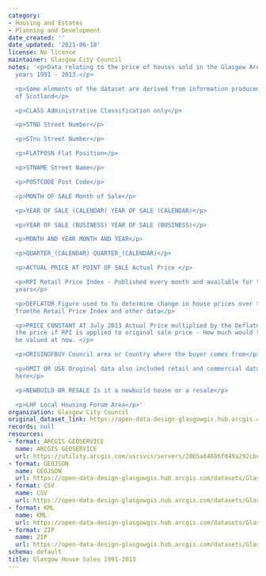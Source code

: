 ```yaml
---
category:
- Housing and Estates
- Planning and Development
date_created: ''
date_updated: '2021-06-18'
license: No licence
maintainer: Glasgow City Council
notes: '<p>Data relating to the price of houses sold in the Glasgow Area from the
  years 1991 - 2013.</p>

  <p>Some elements of the dataset are derived from information produced by Registers
  of Scotland</p>

  <p>CLASS Administrative Classification only</p>

  <p>STNO Street Number</p>

  <p>STnu Street Number</p>

  <p>FLATPOSN Flat Position</p>

  <p>STNAME Street Name</p>

  <p>POSTCODE Post Code</p>

  <p>MONTH OF SALE Month of Sale</p>

  <p>YEAR OF SALE (CALENDAR) YEAR OF SALE (CALENDAR)</p>

  <p>YEAR OF SALE (BUSINESS) YEAR OF SALE (BUSINESS)</p>

  <p>MONTH AND YEAR MONTH AND YEAR</p>

  <p>QUARTER_(CALENDAR) QUARTER_(CALENDAR)</p>

  <p>ACTUAL PRICE AT POINT OF SALE Actual Price </p>

  <p>RPI Retail Price Index - Published every month and available for the last 20
  years</p>

  <p>DEFLATOR Figure used to to determine change in house prices over time - calculated
  fromthe Retail Price Index and other data</p>

  <p>PRICE CONSTANT AT July 2013 Actual Price multiplied by the Deflator. This is
  the price if RPI is applied to original sale price - How much would the property
  be valued at now. </p>

  <p>ORIGINOFBUY Council area or Country where the buyer comes from</p>

  <p>OMIT OR USE Oroginal data also included retail and commercial data. - Not reproduced
  here</p>

  <p>NEWBUILD OR RESALE Is it a newbuild house or a resale</p>

  <p>LHF Local Housing Forum Area</p>'
organization: Glasgow City Council
original_dataset_link: https://open-data-design-glasgowgis.hub.arcgis.com/maps/GlasgowGIS::glasgow-house-sales-1991-2013-1
records: null
resources:
- format: ARCGIS GEOSERVICE
  name: ARCGIS GEOSERVICE
  url: https://utility.arcgis.com/usrsvcs/servers/28b5a84886f049a292cbc19460da9194/rest/services/OPEN_DATA/House_sales/MapServer/0
- format: GEOJSON
  name: GEOJSON
  url: https://open-data-design-glasgowgis.hub.arcgis.com/datasets/GlasgowGIS::glasgow-house-sales-1991-2013-1.geojson?outSR=%7B%22latestWkid%22%3A27700%2C%22wkid%22%3A27700%7D
- format: CSV
  name: CSV
  url: https://open-data-design-glasgowgis.hub.arcgis.com/datasets/GlasgowGIS::glasgow-house-sales-1991-2013-1.csv?outSR=%7B%22latestWkid%22%3A27700%2C%22wkid%22%3A27700%7D
- format: KML
  name: KML
  url: https://open-data-design-glasgowgis.hub.arcgis.com/datasets/GlasgowGIS::glasgow-house-sales-1991-2013-1.kml?outSR=%7B%22latestWkid%22%3A27700%2C%22wkid%22%3A27700%7D
- format: ZIP
  name: ZIP
  url: https://open-data-design-glasgowgis.hub.arcgis.com/datasets/GlasgowGIS::glasgow-house-sales-1991-2013-1.zip?outSR=%7B%22latestWkid%22%3A27700%2C%22wkid%22%3A27700%7D
schema: default
title: Glasgow House Sales 1991-2013
---
```


